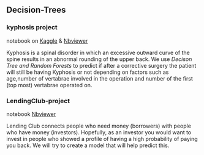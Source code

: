 ## Decision-Trees  
### kyphosis project  
notebook on [Kaggle](https://www.kaggle.com/antonnifo/kyphosis-decision-trees-and-random-forest-reloaded/) & [Nbviewer](https://nbviewer.jupyter.org/github/antonnifo/Decision-Trees/blob/master/kyphosis-decision-trees-and-random-forest-reloaded.ipynb)  

Kyphosis is a spinal disorder in which an excessive outward curve of the spine results in an abnormal rounding of the upper back. We use *Decison Tree and Random Forests* to predict  if after a corrective surgery the patient will still be having Kyphosis or not depending on factors such as age,number of vertabrae involved in the operation and number of the first (top most) vertabrae operated on.  
### LendingClub-project 
notebook [Nbviewer](https://nbviewer.jupyter.org/github/antonnifo/Decision-Trees/blob/master/LendingClub-project.ipynb)  

Lending Club connects people who need money (borrowers) with people who have money (investors). Hopefully, as an investor you would want to invest in people who showed a profile of having a high probability of paying you back. We will try to create a model that will help predict this.
